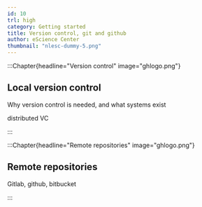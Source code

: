 ```yaml
---
id: 10
trl: high
category: Getting started
title: Version control, git and github
author: eScience Center
thumbnail: "nlesc-dummy-5.png"
---
```


:::Chapter{headline="Version control" image="ghlogo.png"}
## Local version control
Why version control is needed, and what systems exist

distributed VC

:::

:::Chapter{headline="Remote repositories" image="ghlogo.png"}
## Remote repositories

Gitlab, github, bitbucket

:::